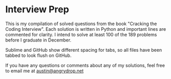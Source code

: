 # Interview Prep

This is my compilation of solved questions from the book "Cracking the Coding Interview". Each solution is written in Python and important lines are commented for clarity. I intend to solve at least 100 of the 189 problems before I graduate in December.

Sublime and GitHub show different spacing for tabs, so all files have been tabbed to look flush on GitHub.

If you have any questions or comments about any of my solutions, feel free to email me at austin@angrydrop.net
